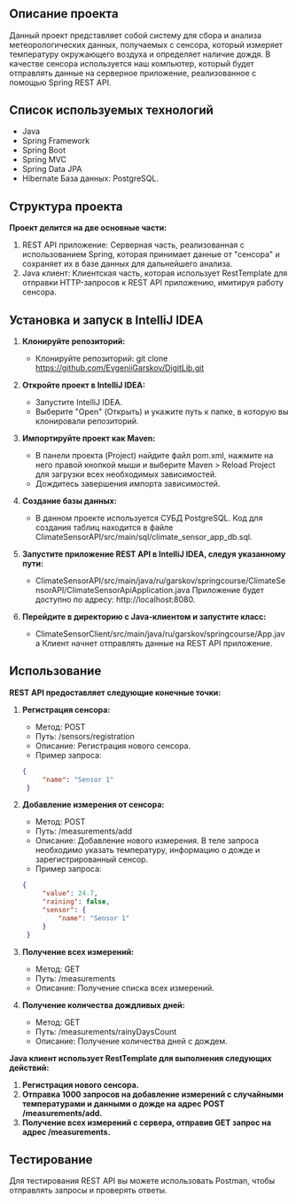 # 

## Описание проекта
Данный проект представляет собой систему для сбора и анализа метеорологических данных, получаемых с сенсора, который измеряет температуру окружающего воздуха и определяет наличие дождя. В качестве сенсора используется наш компьютер, который будет отправлять данные на серверное приложение, реализованное с помощью Spring REST API.

## Список используемых технологий
- Java
- Spring Framework
- Spring Boot
- Spring MVC
- Spring Data JPA
- Hibernate
База данных: PostgreSQL.

## Структура проекта

**Проект делится на две основные части:**

1. REST API приложение: Серверная часть, реализованная с использованием Spring, которая принимает данные от "сенсора" и сохраняет их в базе данных для дальнейшего анализа.
2. Java клиент: Клиентская часть, которая использует RestTemplate для отправки HTTP-запросов к REST API приложению, имитируя работу сенсора.

## Установка и запуск в IntelliJ IDEA
1. **Клонируйте репозиторий:**
    - Клонируйте репозиторий: git clone https://github.com/EvgeniiGarskov/DigitLib.git
  
2. **Откройте проект в IntelliJ IDEA:**
    - Запустите IntelliJ IDEA.
    - Выберите "Open" (Открыть) и укажите путь к папке, в которую вы клонировали репозиторий.
  
3. **Импортируйте проект как Maven:**
    - В панели проекта (Project) найдите файл pom.xml, нажмите на него правой кнопкой мыши и выберите Maven > Reload Project для загрузки всех необходимых зависимостей.
    - Дождитесь завершения импорта зависимостей.
  
4. **Создание базы данных:**
    - В данном проекте используется СУБД PostgreSQL. Код для создания таблиц находится в файле ClimateSensorAPI/src/main/sql/climate_sensor_app_db.sql.

5. **Запустите приложение REST API в IntelliJ IDEA, следуя указанному пути:**
   - ClimateSensorAPI/src/main/java/ru/garskov/springcourse/ClimateSensorAPI/ClimateSensorApiApplication.java
  Приложение будет доступно по адресу: http://localhost:8080.
  
6. **Перейдите в директорию с Java-клиентом и запустите класс:**
   - ClimateSensorClient/src/main/java/ru/garskov/springcourse/App.java
   Клиент начнет отправлять данные на REST API приложение.

## Использование

**REST API предоставляет следующие конечные точки:**

1. **Регистрация сенсора:**
   - Метод: POST
   - Путь: /sensors/registration
   - Описание: Регистрация нового сенсора.
   - Пример запроса:
   ```json
   {
        "name": "Sensor 1"
    }

2. **Добавление измерения от сенсора:**
   - Метод: POST
   - Путь: /measurements/add
   - Описание: Добавление нового измерения. В теле запроса необходимо указать температуру, информацию о дожде и зарегистрированный сенсор.
   - Пример запроса:
   ```json
   {
        "value": 24.7,
        "raining": false,
        "sensor": {
            "name": "Sensor 1"
        }
    }

3. **Получение всех измерений:**
   - Метод: GET
   - Путь: /measurements
   - Описание: Получение списка всех измерений.

4. **Получение количества дождливых дней:**
   - Метод: GET
   - Путь: /measurements/rainyDaysCount
   - Описание: Получение количества дней с дождем.

**Java клиент использует RestTemplate для выполнения следующих действий:**

1. **Регистрация нового сенсора.**
2. **Отправка 1000 запросов на добавление измерений с случайными температурами и данными о дожде на адрес POST /measurements/add.**
3. **Получение всех измерений с сервера, отправив GET запрос на адрес /measurements.**

## Тестирование

Для тестирования REST API вы можете использовать Postman, чтобы отправлять запросы и проверять ответы.

